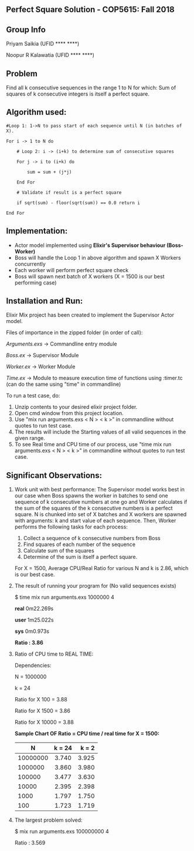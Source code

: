 ## **Perfect Square Solution - COP5615: Fall 2018**

## **Group Info**
Priyam Saikia (UFID **** ****)

Noopur R Kalawatia (UFID **** ****)

## **Problem**
Find all k consecutive sequences in the range 1 to N for which: 
Sum of squares of k consecutive integers is itself a perfect square.

## **Algorithm used:**

    #Loop 1: 1->N to pass start of each sequence until N (in batches of X).

    For i -> 1 to N do

        # Loop 2: i -> (i+k) to determine sum of consecutive squares
    
        For j -> i to (i+k) do
    
            sum = sum + (j*j)
           
        End For
    
        # Validate if result is a perfect square
    
        if sqrt(sum) - floor(sqrt(sum)) == 0.0 return i
    
    End For 

## **Implementation:**

- Actor model implemented using **Elixir&#39;s Supervisor behaviour (Boss-Worker)**
- Boss will handle the Loop 1 in above algorithm and spawn X Workers concurrently
- Each worker will perform perfect square check
- Boss will spawn next batch of X workers (X = 1500 is our best performing case)

## **Installation and Run:** 

Elixir Mix project has been created to implement the Supervisor Actor model. 

Files of importance in the zipped folder (in order of call):

*Arguments.exs*   -> Commandline entry module

*Boss.ex*         -> Supervisor Module

*Worker.ex*       -> Worker Module

*Time.ex*         -> Module to measure execution time of functions using :timer.tc
                 (can do the same using "time" in commandline)

To run a test case, do:

1. Unzip contents to your desired elixir project folder.
2. Open cmd window from this project location.
3. Use "mix run arguments.exs < N > < k >" in commandline without quotes to run test case.
4. The results will include the Starting values of all valid sequences in the given range.
5. To see Real time and CPU time of our process, use "time mix run arguments.exs 
   < N > < k >" in commandline without quotes to run test case.

## **Significant Observations:**

1.  Work unit with best performance: The Supervisor model works best in our case when Boss spawns the worker in batches to send 
one sequence of k consecutive numbers at one go and Worker calculates if the sum of the squares 
of the k consecutive numbers is a perfect square. N is chunked into set of X batches and 
X workers are spawned with arguments: k and start value of each sequence. 
    Then, Worker performs the following tasks for each process: 
     1. Collect a sequence of k consecutive numbers from Boss
     2. Find squares of each number of the sequence
     3. Calculate sum of the squares
     4. Determine of the sum is itself a perfect square.

    For X = 1500, Average CPU/Real Ratio for various N and k is 2.86, which is our best case.

2.  The result of running your program for (No valid sequences exists)

    $ time mix run arguments.exs 1000000 4
    
    **real**    0m22.269s
    
    **user**    1m25.022s
    
    **sys**     0m0.973s
    

    **Ratio : 3.86**

3.  Ratio of CPU time to REAL TIME: 

    Dependencies:
    
    N = 1000000
    
    k = 24

    Ratio for X 100 = 3.88
    
    Ratio for X 1500 = 3.86
    
    Ratio for X 10000 = 3.88

    **Sample Chart OF Ratio = CPU time / real time for X = 1500:**
    
    |     N      |      k = 24      |       k = 2     |    
    | ---------- |:----------------:| ---------------:|
    | 10000000  |      3.740       |      3.925       |
    | 1000000   |      3.860       |      3.980       |
    | 100000    |      3.477       |      3.630       |
    | 10000     |      2.395       |      2.398       |
    | 1000      |      1.797       |      1.750       |
    | 100       |      1.723       |      1.719       |

4.  The largest problem solved:

    $ mix run arguments.exs 100000000 4
    
    Ratio : 3.569


